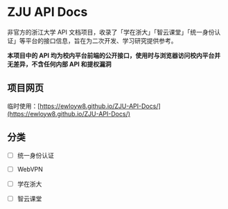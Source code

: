 # ZJU API Docs

非官方的浙江大学 API 文档项目，收录了「学在浙大」「智云课堂」「统一身份认证」等平台的接口信息，旨在为二次开发、学习研究提供参考。

**本项目中的 API 均为校内平台前端的公开接口，使用时与浏览器访问校内平台并无差异，不含任何内部 API 和提权漏洞**

## 项目网页

临时使用：[https://ewloyw8.github.io/ZJU-API-Docs/](https://ewloyw8.github.io/ZJU-API-Docs/)

## 分类

- [ ] 统一身份认证
- [ ] WebVPN
- [ ] 学在浙大
- [ ] 智云课堂

